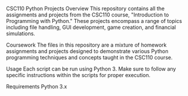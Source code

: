 CSC110 Python Projects
Overview
This repository contains all the assignments and projects from the CSC110 course, "Introduction to Programming with Python." These projects encompass a range of topics including file handling, GUI development, game creation, and financial simulations.

Coursework
The files in this repository are a mixture of homework assignments and projects designed to demonstrate various Python programming techniques and concepts taught in the CSC110 course.

Usage
Each script can be run using Python 3. Make sure to follow any specific instructions within the scripts for proper execution.

Requirements
Python 3.x
